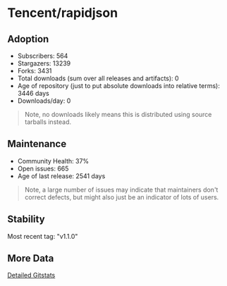 # Tencent/rapidjson

## Adoption

- Subscribers: 564
- Stargazers: 13239
- Forks: 3431
- Total downloads (sum over all releases and artifacts): 0
- Age of repository (just to put absolute downloads into relative terms): 3446 days
- Downloads/day: 0

> Note, no downloads likely means this is distributed using source tarballs instead.

## Maintenance

- Community Health: 37%
- Open issues: 665
- Age of last release: 2541 days

> Note, a large number of issues may indicate that maintainers don't correct defects, but might also
> just be an indicator of lots of users.

## Stability

Most recent tag: "v1.1.0"

## More Data

[Detailed Gitstats](/bazel-catalog/gitstats/Tencent/rapidjson)

